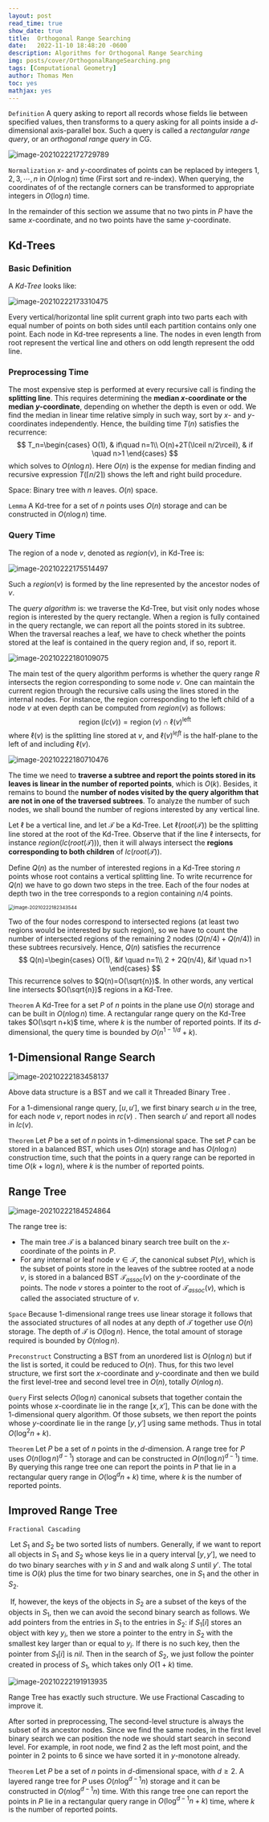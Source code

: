 ```yaml
---
layout: post
read_time: true
show_date: true
title:  Orthogonal Range Searching
date:   2022-11-10 18:48:20 -0600
description: Algorithms for Orthogonal Range Searching
img: posts/cover/OrthogonalRangeSearching.png
tags: [Computational Geometry]
author: Thomas Men
toc: yes
mathjax: yes
---
```


`Definition` A query asking to report all records whose fields lie between specified values, then transforms to a query asking for all points inside a $d$-dimensional axis-parallel box. Such a query is called a *rectangular range query*, or an *orthogonal range query* in CG.

![image-20210222172729789](./assets/img/posts/typora-user-images/image-20210222172729789.png)

`Normalization` $x$- and $y$-coordinates of points can be replaced by integers $1,2,3,\cdots, n$ in $O(n\log n)$ time (First sort and re-index).  When querying, the coordinates of of the rectangle corners can be transformed to appropriate integers in $O(\log n)$ time.

In the remainder of this section we assume that no two pints in $P$ have the same $x$-coordinate, and no two points have the same $y$-coordinate.

## Kd-Trees

### Basic Definition

A *Kd-Tree* looks like:

![image-20210222173310475](./assets/img/posts/typora-user-images/image-20210222173310475.png)

Every vertical/horizontal line split current graph into two parts each with equal number of points on both sides until each partition contains only one point. Each node in Kd-tree represents a line. The nodes in even length from root represent the vertical line and others on odd length represent the odd line.

### Preprocessing Time

The most expensive step is performed at every recursive call is finding the **splitting line**. This requires determining the **median $x$-coordinate or the median $y$-coordinate**, depending on whether the depth is even or odd. We find the median in linear time relative simply in such way, sort by $x$- and $y$- coordinates independently. Hence, the building time $T(n)$ satisfies the recurrence:
$$
T_n=\begin{cases}
O(1), & if\quad n=1\\
O(n)+2T(\lceil n/2\rceil), & if \quad n>1
\end{cases}
$$
which solves to $O(n\log n)$. Here $O(n)$ is the expense for median finding and recursive expression $T(\lceil n/2\rceil)$ shows the left and right build procedure.

Space: Binary tree with $n$ leaves. $O(n)$ space.

`Lemma` A Kd-tree for a set of $n$ points uses $O(n)$ storage and can be constructed in $O(n\log n)$ time.

###  Query Time

The region of a node $v$, denoted as $region(v)$, in Kd-Tree is:

![image-20210222175514497](./assets/img/posts/typora-user-images/image-20210222175514497.png)

Such a $region(v)$ is formed by the line represented by the ancestor nodes of $v$. 

The *query algorithm* is: we traverse the Kd-Tree, but visit only nodes whose region is interested by the query rectangle. When a region is fully contained in the query rectangle, we can report all the points stored in its subtree. When the traversal reaches a leaf, we have to check whether the points stored at the leaf is contained in the query region and, if so, report it.

![image-20210222180109075](./assets/img/posts/typora-user-images/image-20210222180109075.png)

The main test of the query algorithm performs is whether the query range $R$ intersects the region corresponding to some node $v$. One can maintain the current region through the recursive calls using the lines stored in the internal nodes. For instance, the region corresponding to the left child of a node $ν$ at even depth can be computed from $region(ν)$ as follows:
$$
\operatorname{region}(l c(v))=\operatorname{region}(v) \cap \ell(v)^{\text {left }}
$$
where $\ell(v)$ is the splitting line stored at $v$, and $\ell(v)^{left}$ is the half-plane to the left of and including $\ell(v)$.

![image-20210222180710476](./assets/img/posts/typora-user-images/image-20210222180710476.png)

The time we need to **traverse a subtree and report the points stored in its leaves is linear in the number of reported points**, which is $O(k)$. Besides, it remains to bound the **number of nodes visited by the query algorithm that are not in one of the traversed subtrees**. To analyze the number of such nodes, we shall bound the number of regions interested by any vertical line. 

Let $\ell$ be a vertical line, and let $\mathcal{T}$ be a Kd-Tree. Let $\ell(root(\mathcal{T}))$ be the splitting line stored at the root of the Kd-Tree. Observe that if the line $\ell$ intersects, for instance $region(lc(root(\mathcal{T})))$, then it will always intersect the **regions corresponding to both children** of $lc(root(\mathcal{T}))$. 

Define $Q(n)$ as the number of interested regions in a Kd-Tree storing $n$ points whose root contains a vertical splitting line. To write recurrence for $Q(n)$ we have to go down two steps in the tree. Each of the four nodes at depth two in the tree corresponds to a region containing $n/4$ points. 

<img src="./assets/img/posts/typora-user-images/image-20210222182343544.png" alt="image-20210222182343544" style="zoom: 67%;" />

Two of the four nodes correspond to intersected regions (at least two regions would be interested by such region), so we have to count the number of intersected regions of the remaining 2 nodes ($Q(n/4)+Q(n/4)$) in these subtrees recursively.  Hence, $Q(n)$ satisfies the recurrence
$$
Q(n)=\begin{cases}
O(1), &if \quad n=1\\
2 + 2Q(n/4), &if \quad n>1
\end{cases}
$$
This recurrence solves to $Q(n)=O(\sqrt{n})$. In other words, any vertical line intersects $O(\sqrt{n})$ regions in a Kd-Tree.

`Theorem` A Kd-Tree for a set $P$ of $n$ points in the plane use $O(n)$ storage and can be built in $O(n\log n)$ time. A rectangular range query on the Kd-Tree takes $O(\sqrt n+k)$ time, where $k$ is the number of reported points. If its $d$-dimensional, the query time is bounded by $O(n^{1-1/d}+k)$.

## 1-Dimensional Range Search

![image-20210222183458137](./assets/img/posts/typora-user-images/image-20210222183458137.png)

Above data structure is a BST and we call it Threaded Binary Tree . 

For a 1-dimensional range query, $[u,u']$, we first binary search $u$ in the tree,  for each node $v$, report nodes in $rc(v)$ . Then search $u'$ and report all nodes in $lc(v)$. 

`Theorem` Let $P$ be a set of $n$ points in 1-dimensional space. The set $P$ can be stored in a balanced BST, which uses $O(n)$ storage and has $O(n\log n)$ construction time, such that the points in a query range can be reported in time $O(k+\log n)$, where $k$ is the number of reported points.

## Range Tree

![image-20210222184524864](./assets/img/posts/typora-user-images/image-20210222184524864.png)

The range tree is:

- The main tree $\mathcal{T}$ is a balanced binary search tree built on the $x$-coordinate of the points in $P$.
- For any internal or leaf node $v\in \mathcal{T}$, the canonical subset $P(v)$, which is the subset of points store in the leaves of the subtree rooted at a node $v$, is stored in a balanced BST $\mathcal{T}_{assoc}(v)$ on the $y$-coordinate of the points. The node $v$ stores a pointer to the root of $\mathcal{T}_{assoc}(v)$, which is called the associated structure of $v$.

`Space` Because 1-dimensional range trees use linear storage it follows that the associated structures of all nodes at any depth of $\mathcal{T}$ together use $O(n)$ storage. The depth of $\mathcal{T}$ is $O(\log n)$. Hence, the total amount of storage required is bounded by $O(n\log n)$.

`Preconstruct` Constructing a BST from an unordered list is $O(n\log n)$ but if the list is sorted, it could be reduced to $O(n)$. Thus, for this two level structure, we first sort the $x$-coordinate and $y$-coordinate and then we build the first level-tree and second level tree in $O(n)$, totally $O(n\log n)$.

`Query` First selects $O(\log n)$ canonical subsets that together contain the points whose $x$-coordinate lie in the range $[x,x']$, This can be done with the 1-dimensional query algorithm. Of those subsets, we then report the points whose $y$-coordinate lie in the range $[y,y']$ using same methods. Thus in total $O(\log^2n+k)$.

`Theorem` Let $P$ be a set of $n$ points in the $d$-dimension. A range tree for $P$ uses $O(n(\log n)^{d-1})$ storage and can be constructed in $O(n(\log n)^{d-1})$ time. By querying this range tree one can report the points in $P$ that lie in a rectangular query range in $O(\log^dn+k)$ time, where $k$ is the number of reported points.

## Improved Range Tree

`Fractional Cascading` 

​	Let $S_1$ and $S_2$ be two sorted lists of numbers. Generally, if we want to report all objects in $S_1$ and $S_2$ whose keys lie in a query interval $[y,y']$, we need to do two binary searches with $y$ in $S$ and and walk along $S$ until $y'$. The total time is $O(k)$ plus the time for two binary searches, one in $S_1$ and the other in $S_2$.

​	If, however, the keys of the objects in $S_2$ are a subset of the keys of the objects in $S_1$, then we can avoid the second binary search as follows. We add pointers from the entries in $S_1$ to the entries in $S_2$: if $S_1[i]$ stores an object with key $y_i$, then we store a pointer to the entry in $S_2$ with the smallest key larger than or equal to $y_i$. If there is no such key, then the pointer from $S_1[i]$ is $nil$. Then in the search of $S_2$, we just follow the pointer created in process of $S_1$, which takes only $O(1+k)$ time.

![image-20210222191913935](./assets/img/posts/typora-user-images/image-20210222191913935.png)

Range Tree has exactly such structure. We use Fractional Cascading to improve it. 

After sorted in preprocessing,  The second-level structure is always the subset of its ancestor nodes. Since we find the same nodes, in the first level binary search we can position the node we should start search in second level. For example, in root node, we find 2 as the left most point, and the pointer in 2 points to 6 since we have sorted it in $y$-monotone already. 

`Theorem` Let $P$ be a set of $n$ points in $d$-dimensional space, with $d\geq 2$. A layered range tree for $P$ uses $O(n\log^{d-1}n)$ storage and it can be constructed in $O(n\log^{d-1}n)$ time. With this range tree one can report the points in $P$ lie in a rectangular query range in $O(\log^{d-1}n+k)$ time, where $k$ is the number of reported points. 